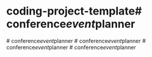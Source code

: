 # coding-project-template#   c o n f e r e n c e _ e v e n t _ p l a n n e r  
 #   c o n f e r e n c e _ e v e n t _ p l a n n e r  
 #   c o n f e r e n c e _ e v e n t _ p l a n n e r  
 #   c o n f e r e n c e _ e v e n t _ p l a n n e r  
 #   c o n f e r e n c e _ e v e n t _ p l a n n e r  
 